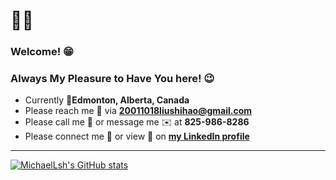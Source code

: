 # :technologist:
###  Welcome! :grin:
### Always My Pleasure to Have You here! :wink: 

- Currently :round_pushpin:**Edmonton, Alberta, Canada**
- Please reach me :e-mail: via **20011018liushihao@gmail.com**
- Please call me :calling: or message me :envelope: at **825-986-8286**
- Please connect me :handshake: or view :eyes: on [**my LinkedIn profile**](https://www.linkedin.com/in/michael-liu-lsh20011018/)

---
[![MichaelLsh's GitHub stats](https://github-readme-stats.vercel.app/api?username=MichaelLsh&show_icons=true&theme=transparent )](https://github.com/MichaelLsh/github-readme-stats)



